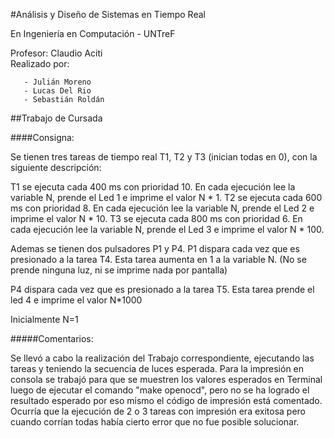 #Análisis y Diseño de Sistemas en Tiempo Real


En Ingeniería en Computación - UNTreF


Profesor: Claudio Aciti  
Realizado por:

       - Julián Moreno 
       - Lucas Del Rio
       - Sebastián Roldán
  

##Trabajo de Cursada

####Consigna:

Se tienen tres tareas de tiempo real T1, T2 y T3 (inician todas en 0), con la siguiente descripción:

T1 se ejecuta cada 400 ms con prioridad 10. En cada ejecución lee la variable N, prende el Led 1 e imprime el valor N * 1.
T2 se ejecuta cada 600 ms con prioridad 8. En cada ejecución lee la variable N, prende el Led 2 e imprime el valor N * 10.
T3 se ejecuta cada 800 ms con prioridad 6. En cada ejecución lee la variable N, prende el Led 3 e imprime el valor N * 100.

Ademas se tienen dos pulsadores P1 y P4.
P1 dispara cada vez que es presionado a la tarea T4. Esta tarea aumenta en 1 a la variable N. (No se prende ninguna luz, ni se imprime nada por pantalla)

P4 dispara cada vez que es presionado a la tarea T5. Esta tarea prende el led 4 e imprime el valor N*1000

Inicialmente N=1

#####Comentarios:

Se llevó a cabo la realización del Trabajo correspondiente, ejecutando las tareas y teniendo la secuencia de luces esperada.
Para la impresión en consola se trabajó para que se muestren los valores esperados en Terminal luego de ejecutar el comando
"make openocd", pero no se ha logrado el resultado esperado por eso mismo el código de impresión está comentado. Ocurría
que la ejecución de 2 o 3 tareas con impresión era exitosa pero cuando corrían todas había cierto error que no fue posible solucionar.












